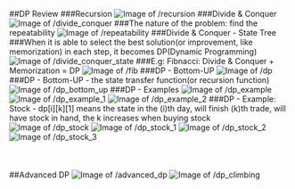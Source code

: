 ##DP Review
###Recursion
![Image of /recursion](imgs//recursion.jpg)
###Divide & Conquer
![Image of /divide_conquer](imgs//divide_conquer.jpg)
###The nature of the problem: find the repeatability
![Image of /repeatability](imgs//repeatability.jpg)
###Divide & Conquer - State Tree
###When it is able to select the best solution(or improvement, like memorization) in each step, it becomes DP(Dynamic Programming)
![Image of /divide_conquer_state](imgs//divide_conquer_state.jpg)
###E.g: Fibnacci: Divide & Conquer + Memorization = DP
![Image of /fib](imgs//fib.jpg)
###DP - Bottom-UP
![Image of /dp](imgs//dp.jpg)
###DP - Bottom-UP - the state transfer function(or recursion function)
![Image of /dp_bottom_up](imgs//dp_bottom_up.jpg)
###DP - Examples
![Image of /dp_example](imgs//dp_example.jpg)
![Image of /dp_example_1](imgs//dp_example_1.jpg)
![Image of /dp_example_2](imgs//dp_example_2.jpg)
###DP - Example: Stock - dp[i][k][1] means the state in the (i)th day, will finish (k)th trade, will have stock in hand, the k increases when buying stock
![Image of /dp_stock](imgs//dp_stock.jpg) 
![Image of /dp_stock_1](imgs//dp_stock_1.jpg) 
![Image of /dp_stock_2](imgs//dp_stock_2.jpg) 
![Image of /dp_stock_3](imgs//dp_stock_3.jpg) 
<br></br>
<br></br>
##Advanced DP
![Image of /advanced_dp](imgs//advanced_dp.jpg)
![Image of /dp_climbing](imgs//dp_climbing.jpg)